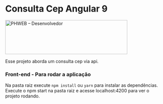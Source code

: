 
# Consulta Cep Angular 9


<img src="http://phweb.com.br/wp-content/uploads/2020/07/phweb-logo-2020.png" alt="PHWEB – Desenvolvedor" width="388" height="108" itemprop="logo">

Esse projeto aborda um consulta cep via api.

### Front-end - Para rodar a aplicação
Na pasta raiz execute `npm install` ou `yarn` para instalar as dependências.
Execute o npm start na pasta raiz e acesse localhost:4200 para ver o projeto rodando.
